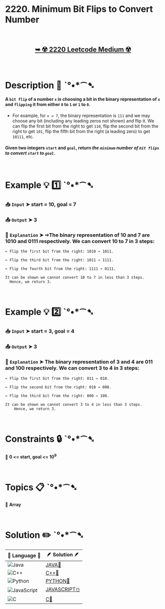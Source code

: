 # 2220. Minimum Bit Flips to Convert Number

</br>

<h2 align="center"> 

<a href="https://leetcode.com/problems/minimum-bit-flips-to-convert-number/description/?envType=daily-question&envId=2024-09-11"><strong>➥ ☢️ 2220 Leetcode Medium ☢️ </strong></a>
</h2>

</br>

# Description 📜 ˋ°•*⁀➷

#### A `bit flip` of a number `x` is choosing a bit in the binary representation of `x` and `flipping` it from either `0` to `1` or `1` to `0`.

- For example, for `x = 7`, the binary representation is `111` and we may choose any bit (including any leading zeros not shown) and flip it. We can flip the first bit from the right to get `110`, flip the second bit from the right to get `101`, flip the fifth bit from the right (a leading zero) to get `10111`, etc.

#### Given two integers `start` and `goal`, return *the `minimum` number of `bit flips` to convert `start` to `goal`*.

</br>

# Example 💡 1️⃣ ˋ°•*⁀➷

  ### 📥 `Input`  ➤ start = 10, goal = 7

  ### 📤 `Output`  ➤ 3

  ### 🔦 `Explanation`  ➤ ➺The binary representation of 10 and 7 are 1010 and 0111 respectively. We can convert 10 to 7 in 3 steps:

    ➺ Flip the first bit from the right: 1010 ➺ 1011.

    ➺ Flip the third bit from the right: 1011 ➺ 1111.

    ➺ Flip the fourth bit from the right: 1111 ➺ 0111.

    It can be shown we cannot convert 10 to 7 in less than 3 steps. 
      Hence, we return 3.

</br>

# Example 💡 2️⃣ ˋ°•*⁀➷

  ### 📥 `Input` ➤ start = 3, goal = 4

  ### 📤 `Output`  ➤ 3

  ### 🔦 `Explanation` ➤ The binary representation of 3 and 4 are 011 and 100 respectively. We can convert 3 to 4 in 3 steps:

    ➺ Flip the first bit from the right: 011 ➺ 010.

    ➺ Flip the second bit from the right: 010 ➺ 000.

    ➺ Flip the third bit from the right: 000 ➺ 100.
    
    It can be shown we cannot convert 3 to 4 in less than 3 steps. 
        Hence, we return 3.

</br>

# Constraints 🔒 ˋ°•*⁀➷

🔹 **0 <= start, goal <= 10<sup>9</sup>** </br>

</br>

# Topics 📋 ˋ°•*⁀➷

🔸 **Array**  </br>

</br>

# Solution ✏️ ˋ°•*⁀➷

| 📒 Language 📒  | 🪶 Solution 🪶 |
| ------------- | ------------- |
|  ![Java](https://img.shields.io/badge/java-%23ED8B00.svg?style=for-the-badge&logo=openjdk&logoColor=white)  | [JAVA🍁]() |
|  ![C++](https://img.shields.io/badge/c++-%2300599C.svg?style=for-the-badge&logo=c%2B%2B&logoColor=white)  | [C++🎲]()  |
|  ![Python](https://img.shields.io/badge/python-3670A0?style=for-the-badge&logo=python&logoColor=ffdd54)    | [PYTHON🍰]() |
| ![JavaScript](https://img.shields.io/badge/javascript-%23323330.svg?style=for-the-badge&logo=javascript&logoColor=%23F7DF1E)   | [JAVASCRIPT☃️]() |
|   ![C](https://img.shields.io/badge/c-%2300599C.svg?style=for-the-badge&logo=c&logoColor=white)   | [C💖]()  |

